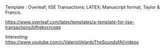 Template : Overleaf; IISE Transactions; LATEX; Manuscript format; Taylor & Francis.

https://www.overleaf.com/latex/templates/a-template-for-iise-transactions/bfhgkvcrcxqq

Interesting:
https://www.youtube.com/c/ValerioVelardoTheSoundofAI/videos